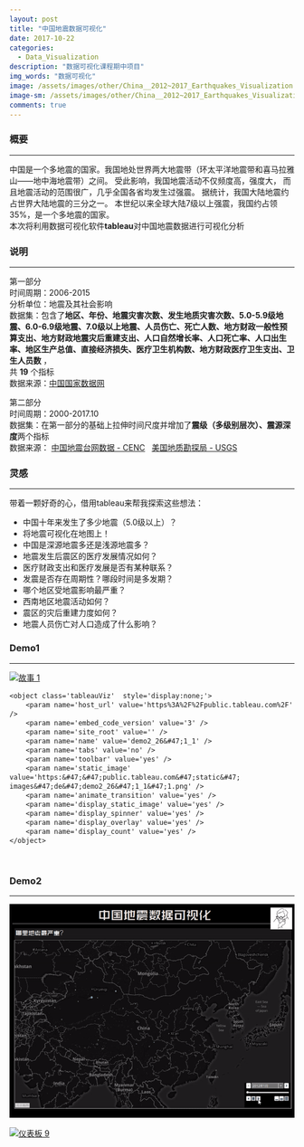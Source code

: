 ```yaml
---
layout: post
title: "中国地震数据可视化"
date: 2017-10-22
categories:
  - Data_Visualization
description: "数据可视化课程期中项目"
img_words: "数据可视化"
image: /assets/images/other/China__2012~2017_Earthquakes_Visualization.png
image-sm: /assets/images/other/China__2012~2017_Earthquakes_Visualization.png
comments: true
---
```

### 概要 
------ 
中国是一个多地震的国家。我国地处世界两大地震带（环太平洋地震带和喜马拉雅山——地中海地震带）之间。
受此影响，我国地震活动不仅频度高，强度大，
而且地震活动的范围很广，几乎全国各省均发生过强震。
据统计，我国大陆地震约占世界大陆地震的三分之一。
本世纪以来全球大陆7级以上强震，我国约占领35%，是一个多地震的国家。  
本次将利用数据可视化软件**tableau**对中国地震数据进行可视化分析

### 说明
------ 

第一部分  
时间周期：2006-2015  
分析单位：地震及其社会影响  
数据集：包含了**地区、年份、地震灾害次数、发生地质灾害次数、5.0-5.9级地震、6.0-6.9级地震、7.0级以上地震、人员伤亡、死亡人数、地方财政一般性预算支出、地方财政地震灾后重建支出、人口自然增长率、人口死亡率、人口出生率、地区生产总值、直接经济损失、医疗卫生机构数、地方财政医疗卫生支出、卫生人员数** ，  
共 **19** 个指标   
数据来源：[中国国家数据网](http://data.stats.gov.cn/)

第二部分  
时间周期：2000-2017.10  
数据集：在第一部分的基础上拉伸时间尺度并增加了**震级（多级别层次）、震源深度**两个指标  
数据来源：  [中国地震台网数据 - CENC](http://data.stats.gov.cn/)  &nbsp;&nbsp;[美国地质勘探局 - USGS](https://www.usgs.gov/)

### 灵感
------ 
带着一颗好奇的心，借用tableau来帮我探索这些想法：

* 中国十年来发生了多少地震（5.0级以上）？
* 将地震可视化在地图上！
* 中国是深源地震多还是浅源地震多？
* 地震发生后震区的医疗发展情况如何？
* 医疗财政支出和医疗发展是否有某种联系？
* 发震是否存在周期性？哪段时间是多发期？
* 哪个地区受地震影响最严重？
* 西南地区地震活动如何？
* 震区的灾后重建力度如何？
* 地震人员伤亡对人口造成了什么影响？   
  
### Demo1
------ 
<div class='tableauPlaceholder' id='viz1510142657925' style='position: relative'>
	<noscript>
		<a href='#'><img alt='故事 1 ' src='https:&#47;&#47;public.tableau.com&#47;static&#47;images&#47;de&#47;demo2_26&#47;1_1&#47;1_rss.png' style='border: none' /></a>
	</noscript>

	<object class='tableauViz'  style='display:none;'>
		<param name='host_url' value='https%3A%2F%2Fpublic.tableau.com%2F' /> 
		<param name='embed_code_version' value='3' /> 
		<param name='site_root' value='' />
		<param name='name' value='demo2_26&#47;1_1' />
		<param name='tabs' value='no' />
		<param name='toolbar' value='yes' />
		<param name='static_image' value='https:&#47;&#47;public.tableau.com&#47;static&#47;	images&#47;de&#47;demo2_26&#47;1_1&#47;1.png' /> 
		<param name='animate_transition' value='yes' />
		<param name='display_static_image' value='yes' />
		<param name='display_spinner' value='yes' />
		<param name='display_overlay' value='yes' />
		<param name='display_count' value='yes' />
	</object>
</div>                

<br/>

### Demo2
------ 

![gif](/assets/images/other/China__2012~2017_Earthquakes_Visualization.gif "gif演示")

<div class='tableauPlaceholder' id='viz1511970168024' style='position: relative'>
	<noscript><a href='#'><img alt='仪表板 9 ' src='https:&#47;&#47;public.tableau.com&#47;static&#47;images&#47;_1&#47;_16779&#47;9&#47;1_rss.png' style='border: none' /></a></noscript><object class='tableauViz'  style='display:none;'><param name='host_url' value='https%3A%2F%2Fpublic.tableau.com%2F' /> <param name='embed_code_version' value='3' /> <param name='site_root' value='' /><param name='name' value='_16779&#47;9' /><param name='tabs' value='no' /><param name='toolbar' value='yes' /><param name='static_image' value='https:&#47;&#47;public.tableau.com&#47;static&#47;images&#47;_1&#47;_16779&#47;9&#47;1.png' /> <param name='animate_transition' value='yes' /><param name='display_static_image' value='yes' /><param name='display_spinner' value='yes' /><param name='display_overlay' value='yes' /><param name='display_count' value='yes' /><param name='filter' value='publish=yes' /></object></div>         

<script type='text/javascript'>                    var divElement = document.getElementById('viz1511970168024');                    var vizElement = divElement.getElementsByTagName('object')[0];                    vizElement.style.width='1000px';vizElement.style.height='4027px';                    var scriptElement = document.createElement('script');                    scriptElement.src = 'https://public.tableau.com/javascripts/api/viz_v1.js';                    vizElement.parentNode.insertBefore(scriptElement, vizElement);                </script>

<script type='text/javascript'>                    var divElement = document.getElementById('viz1510142657925');                    var vizElement = divElement.getElementsByTagName('object')[0];                    vizElement.style.width='1016px';vizElement.style.height='944px';                    var scriptElement = document.createElement('script');                    scriptElement.src = 'https://public.tableau.com/javascripts/api/viz_v1.js';                    vizElement.parentNode.insertBefore(scriptElement, vizElement);                </script>